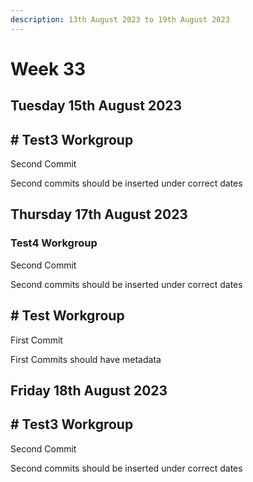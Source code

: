 ```yaml
---
description: 13th August 2023 to 19th August 2023
---
```


# Week 33

## Tuesday 15th August 2023

## # Test3 Workgroup

Second Commit

Second commits should be inserted under correct dates

## Thursday 17th August 2023



### Test4 Workgroup

Second Commit

Second commits should be inserted under correct dates


## # Test Workgroup

First Commit

First Commits should have metadata

## Friday 18th August 2023

## # Test3 Workgroup

Second Commit

Second commits should be inserted under correct dates